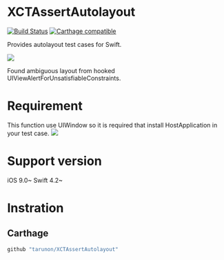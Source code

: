 # XCTAssertAutolayout
[![Build Status](https://travis-ci.org/tarunon/XCTAssertAutolayout.svg?branch=master)](https://travis-ci.org/tarunon/XCTAssertAutolayout)
[![Carthage compatible](https://img.shields.io/badge/Carthage-compatible-4BC51D.svg?style=flat)](https://github.com/Carthage/Carthage)


Provides autolayout test cases for Swift.

![](https://github.com/tarunon/XCTAssertAutolayout/blob/master/Readme/screenshot.png?raw=true)

Found ambiguous layout from hooked UIViewAlertForUnsatisfiableConstraints.

# Requirement
This function use UIWindow so it is required that install HostApplication in your test case.
![](https://github.com/tarunon/XCTAssertAutolayout/blob/master/Readme/hostapp.png?raw=true)

# Support version
iOS 9.0~
Swift 4.2~

# Instration

## Carthage
```rb
github "tarunon/XCTAssertAutolayout"
```
